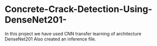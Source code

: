# Concrete-Crack-Detection-Using-DenseNet201-
In this project we have used CNN transfer learning of architecture DenseNet201
Also created an inference file.

